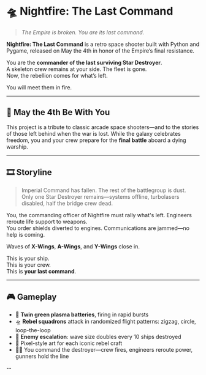 # 🛸 Nightfire: The Last Command

> *The Empire is broken. You are its last command.*

**Nightfire: The Last Command** is a retro space shooter built with Python and Pygame, released on May the 4th in honor of the Empire’s final resistance.

You are the **commander of the last surviving Star Destroyer**.  
A skeleton crew remains at your side. The fleet is gone.  
Now, the rebellion comes for what’s left.

You will meet them in fire.

---

## 📅 May the 4th Be With You

This project is a tribute to classic arcade space shooters—and to the stories of those left behind when the war is lost. While the galaxy celebrates freedom, you and your crew prepare for the **final battle** aboard a dying warship.

---

## 🎞️ Storyline

> Imperial Command has fallen. The rest of the battlegroup is dust.  
> Only one Star Destroyer remains—systems offline, turbolasers disabled, half the bridge crew dead.

You, the commanding officer of Nightfire must rally what's left. Engineers reroute life support to weapons.  
You order shields diverted to engines. Communications are jammed—no help is coming.

Waves of **X-Wings**, **A-Wings**, and **Y-Wings** close in.

This is your ship.  
This is your crew.  
This is **your last command**.

---

## 🎮 Gameplay

- 🔫 **Twin green plasma batteries**, firing in rapid bursts
- 🛸 **Rebel squadrons** attack in randomized flight patterns: zigzag, circle, loop-the-loop
- 🧠 **Enemy escalation**: wave size doubles every 10 ships destroyed
- 🎨 Pixel-style art for each iconic rebel craft
- 👨‍✈️ You command the destroyer—crew fires, engineers reroute power, gunners hold the line

--

